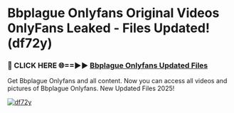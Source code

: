 # Bbplague Onlyfans Original Videos 0nlyFans Leaked - Files Updated! (df72y)

<h3>🔴 CLICK HERE 🌐==►► <a href="https://tinyurl.com/2wckxsce" rel="nofollow">Bbplague Onlyfans Updated Files</a></h3>

Get Bbplague Onlyfans and all content. Now you can access all videos and pictures of Bbplague Onlyfans. New Updated Files 2025!

[![df72y](https://i.imgur.com/AFduVYN.gif)](https://tinyurl.com/2wckxsce)
